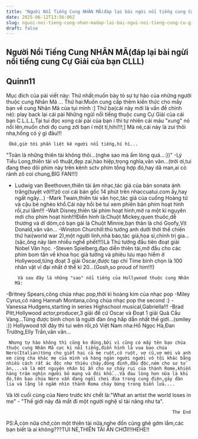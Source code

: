 ```yaml
---
title: "Người Nổi Tiếng Cung NHÂN MÃ(đáp lại bài ngừi nổi tiếng cung Cự Giải của bạn CLLL)"
date: 2025-06-12T13:56:06Z
slug: nguoi-noi-tieng-cung-nhan-madap-lai-bai-ngui-noi-tieng-cung-cu-giai-cua-ban-clll
draft: false
---
```


## Người Nổi Tiếng Cung NHÂN MÃ(đáp lại bài ngừi nổi tiếng cung Cự Giải của bạn CLLL)

## Quinn11

Mục đích của pài viết này:
Thứ nhất:muốn bày tỏ sự tự hào của những người thuộc cung Nhân Mã ...
Thứ hai:Muốn cung cấp thêm kiến thức cho mấy bạn về cung Nhân Mã của tụi mình :]
Thứ ba(cái này mới là vấn đề chính nè): play back lại cái pài Những ngừi nổi tiếng thuộc cung Cự Giải của cái bạn C.L.L.L.Tại tui đọc xong cái pài của bạn í thì tự nhiên cái máu "xung" nó nổi lên,muốn chơi đọ cung zới bạn í một tí,hihi!!!;] Mà nè,cái này là zui thôi nha,hổng có ý gì đâu!!!
 
     Ôkê,giờ tới phần liệt kê người nổi tiếng,hí hí...
"Toàn là những thiên tài  không thôi...(nghe sao mà ấm lòng quá...:})"
-Lý Tiểu Long,thiên tài võ thuật,đẹp zai,hào hiệp,trọng nghĩa,vân vân...(trời ơi,tui đang theo dõi phim này trên kênh sctv phim tổng hợp đó,hay dã man,ai có rảnh zô coi chung,BIG FAN!!!)
- Ludwig van Beethoven,thiên tài âm nhạc,tác giả của bản sonata ánh trăng(tuyệt vời!!!zô coi cái bản gốc 14 phút trên nhaccuatui.com ấy,hay ngất ngây...)
-Mark Twain,thiên tài văn học,tác giả của cuống Hoàng tử và cậu bé nghèo khổ.Cái này hồi bé tui xem phiên bản phim hoạt hình rồi,zui lắm!!!
-Walt Disney,thiên tài phim hoạt hình,mở ra một kỉ nguyên mới cho phim hoạt hình!!!Điển hình là:Chuột Mickey,quen thuôc,dễ thương và dí dỏm,có bạn gái là Chuột Minnie,bạn thân là chó Goofy,Vịt Donald,vân vân...
-Winston Churchill:thủ tướng anh dưới thời thế chiến thứ hai(world war 2),một người lính,nhà báo,tác giả,họa sĩ,chính trị gia...(sặc,ông này làm nhiều nghề phết!!!)Là Thủ tướng đầu tiên đoạt giải Nobel Văn học.
-Steven Spielberg,đạo diễn thiên tài,mở đầu cho các phim bom tấn về khoa học giả tưởng và phiêu lưu mạo hiểm ở Hollywood,từng đoạt 3 giải Oscar,được tạp chí Time bình chọn là 100 nhân vật vĩ đại nhất ở thế kỉ 20...(Gosh,so proud of him!!!)
 
       Và sau đây là những "sao" nổi tiếng của Hollywood thuộc cung Nhân Mã:
-Britney Spears,công chúa nhạc pop,thời kì hoàng kim của nhạc pop
-Miley Cyrus,cô nàng Hannah Montana,công chúa nhạc pop the second :}
-Vanessa Hudgens,starting in series Highschool musical,Gabriella!!!
-Brad Pitt,Hollywood actor,producer,3 giải đề cử Oscar và Đoạt 1 giải Quả Cầu Vàng...Từng được bình chọn là người đàn ông hấp dẫn nhất thế giới...(smiley :})
Hollywood tới đây thì tui wên rồi,zô Việt Nam nha:Hồ Ngọc Hà,Đan Trường,Elly Trần,vân vân...
       
     Nhưng tự hào không thì cũng ko đúng,bởi vì cũng có mấy tên bạo chúa thuộc cung Nhân Mã cực kì nổi tiếng,điển hình là vua bạo chúa Nero(Italian)từng cho giết hại cả mẹ ruột,cô ruột, vợ cũ,vợ mới và anh em cùng cha khác mẹ của mình và hàng ngàn người người vô tội khác bằng nhiều cách rất ác độc như thiêu cháy,đóng đinh,đầu độc,ném cho sư tử ăn,...và là một nguyên nhân bí ẩn cho sự cháy rụi của thành Rome,khiến hàng trăm nghìn người bỏ mạng và đói khổ...Và đau lòng hơn nữa là khi đó,tên bạo chúa Nero vẫn đang ngồi chơi đùa trong cung điện,gảy đàn lia và lặng lẽ ngắm nhìn thành Roma cháy bừng trong biển lửa....
                                                   
 
 
Và lời cuối cùng của Nero trước khi chết là:"What an artist the world loses in me" - "Thế giới này đã mất đi một người nghệ sĩ tài năng như ta".
 
                                                
                                                                   The End
PS:À,còn nữa chớ,còn một thiên tài nữa,nghe đồn cũng ghê gớm lắm,các bạn biết là ai không???TUI NÈ,THIÊN TÀI ĂN CHƠI!!!HEHE!!